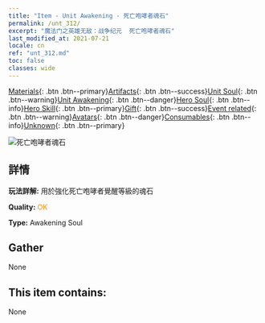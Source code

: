 ```yaml
---
title: "Item - Unit Awakening - 死亡咆哮者魂石"
permalink: /unt_312/
excerpt: "魔法门之英雄无敌：战争纪元  死亡咆哮者魂石"
last_modified_at: 2021-07-21
locale: cn
ref: "unt_312.md"
toc: false
classes: wide
---
```

 [Materials](/ItemsCN/){: .btn .btn--primary}[Artifacts](/ItemsCN/Artifacts/){: .btn .btn--success}[Unit Soul](/ItemsCN/UnitSoul/){: .btn .btn--warning}[Unit Awakening](/ItemsCN/UnitAwakening/){: .btn .btn--danger}[Hero Soul](/ItemsCN/HeroSoul/){: .btn .btn--info}[Hero Skill](/ItemsCN/HeroSkill/){: .btn .btn--primary}[Gift](/ItemsCN/Gift/){: .btn .btn--success}[Event related](/ItemsCN/Events/){: .btn .btn--warning}[Avatars](/ItemsCN/Avatars/){: .btn .btn--danger}[Consumables](/ItemsCN/Consumables/){: .btn .btn--info}[Unknown](/ItemsCN/Unknown/){: .btn .btn--primary}

 ![死亡咆哮者魂石](/images/u/tia_kuangzhanshi.jpg)

## 詳情
 **玩法詳解:** 用於強化死亡咆哮者覺醒等級的魂石

 **Quality:** <span style="color: #FF8C00">OK</span>

 **Type:** Awakening Soul

## Gather

  None

## This item contains:

  None

